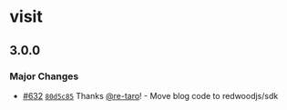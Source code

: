 # visit

## 3.0.0

### Major Changes

- [#632](https://github.com/re-taro/blog.re-taro.dev/pull/632) [`80d5c85`](https://github.com/re-taro/blog.re-taro.dev/commit/80d5c85d9576dbfa1c430cac1b19449f1fb72d2d) Thanks [@re-taro](https://github.com/re-taro)! - Move blog code to redwoodjs/sdk
